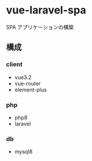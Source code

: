 # vue-laravel-spa

SPA アプリケーションの構築

## 構成

### client

- vue3.2
- vue-router
- element-plus

### php

- php8
- laravel

### db

- mysql8
